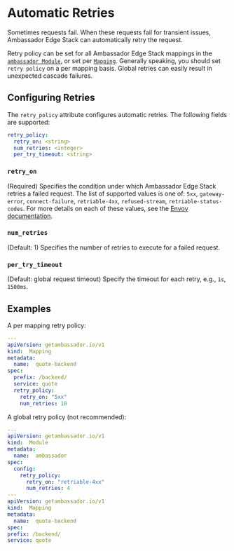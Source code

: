 # Automatic Retries

Sometimes requests fail. When these requests fail for transient issues, Ambassador Edge Stack can automatically retry the request.

Retry policy can be set for all Ambassador Edge Stack mappings in the [`ambassador Module`](../core/ambassador), or set per [`Mapping`](../mappings#configuring-mappings). Generally speaking, you should set `retry policy` on a per mapping basis. Global retries can easily result in unexpected cascade failures.

## Configuring Retries

The `retry_policy` attribute configures automatic retries. The following fields are supported:

```yaml
retry_policy:
  retry_on: <string>
  num_retries: <integer>
  per_try_timeout: <string>
```

### `retry_on`

(Required) Specifies the condition under which Ambassador Edge Stack retries a failed request. The list of supported values is one of: `5xx`, `gateway-error`, `connect-failure`, `retriable-4xx`, `refused-stream`, `retriable-status-codes`. For more details on each of these values, see the [Envoy documentation](https://www.envoyproxy.io/docs/envoy/v1.9.0/configuration/http_filters/router_filter#x-envoy-retry-on).

### `num_retries`

(Default: 1) Specifies the number of retries to execute for a failed request.

### `per_try_timeout`

(Default: global request timeout) Specify the timeout for each retry, e.g., `1s`, `1500ms`.

## Examples

A per mapping retry policy:

```yaml
---
apiVersion: getambassador.io/v1
kind:  Mapping
metadata:
  name:  quote-backend
spec:
  prefix: /backend/
  service: quote
  retry_policy:
    retry_on: "5xx"
    num_retries: 10
```

A global retry policy (not recommended):

```yaml
---
apiVersion: getambassador.io/v1
kind:  Module
metadata:
  name:  ambassador
spec:
  config:
    retry_policy:
      retry_on: "retriable-4xx"
      num_retries: 4
---
apiVersion: getambassador.io/v1
kind:  Mapping
metadata:
  name:  quote-backend
spec:
prefix: /backend/
service: quote
```
